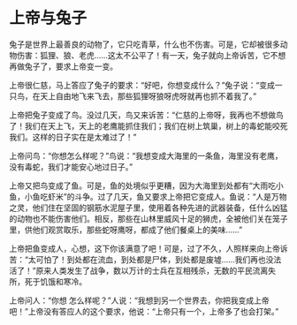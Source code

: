 # 上帝与兔子

兔子是世界上最善良的动物了，它只吃青草，什么也不伤害。可是，它却被很多动物伤害：狐狸、狼、老虎……这太不公平了！有一天，兔子就向上帝诉苦，它不想再做兔子了，要求上帝变一变。 

上帝很仁慈，马上答应了兔子的要求：“好吧，你想变成什么？”兔子说：“变成一只鸟，在天上自由地飞来飞去，那些狐狸呀狼呀虎呀就再也抓不着我了。” 

上帝把兔子变成了鸟。没过几天，鸟又来诉苦：“仁慈的上帝呀，我再也不想做鸟了！我们在天上飞，天上的老鹰能抓住我们；我们在树上筑巢，树上的毒蛇能咬死我们。这样的日子实在是太难过了！” 

上帝问鸟：“你想怎么样呢？”鸟说：“我想变成大海里的一条鱼，海里没有老鹰，没有毒蛇，我们才能安心地过日子。” 

上帝又把鸟变成了鱼。可是，鱼的处境似乎更糟，因为大海里到处都有“大雨吃小鱼，小鱼吃虾米”的斗争。过了几天，鱼又要求上帝把它变成人。鱼说：“人是万物之灵，他们住在坚固的钢筋水泥屋子里，使用着各种先进的武器装备，任什么凶猛的动物也不能伤害他们。相反，那些在山林里威风十足的狮虎，全被他们关在笼子里，供他们观赏取乐，那些蛇呀鹰呀，都成了他们餐桌上的美味……” 

上帝把鱼变成人，心想，这下你该满意了吧！可是，过了不久，人照样来向上帝诉苦：“太可怕了！到处都在流血，到处都是尸体，到处都是废墟……我们再也没法活了！”原来人类发生了战争，数以万计的士兵在互相残杀，无数的平民流离失所，死于饥饿和寒冷。 

上帝问人：“你想 怎么样呢？”人说：“我想到另一个世界去，你把我变成上帝吧！”上帝没有答应人的这个要求，他说：“上帝只有一个，上帝多了也会打架。”
 